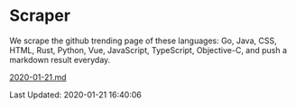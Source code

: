 # Scraper

We scrape the github trending page of these languages: Go, Java, CSS, HTML, Rust, Python, Vue, JavaScript, TypeScript, Objective-C, and push a markdown result everyday.

[2020-01-21.md](https://github.com/yangwenmai/Scraper/blob/master/2020-01-21.md)

Last Updated: 2020-01-21 16:40:06